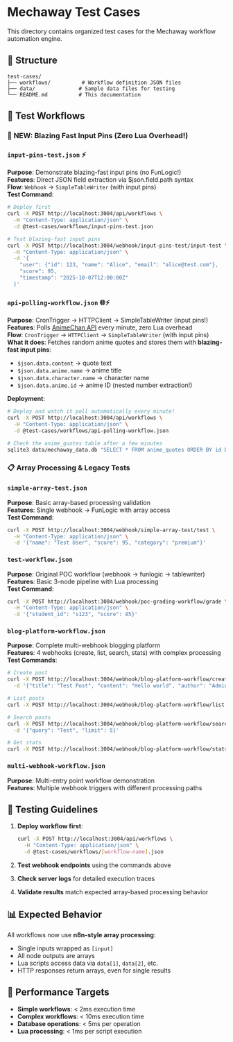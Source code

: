 # Mechaway Test Cases

This directory contains organized test cases for the Mechaway workflow automation engine.

## 📁 Structure

```
test-cases/
├── workflows/          # Workflow definition JSON files
├── data/              # Sample data files for testing
└── README.md          # This documentation
```

## 🧪 Test Workflows

### 🚀 **NEW: Blazing Fast Input Pins (Zero Lua Overhead!)**

### `input-pins-test.json` ⚡
**Purpose**: Demonstrate blazing-fast input pins (no FunLogic!)  
**Features**: Direct JSON field extraction via $json.field.path syntax  
**Flow**: `Webhook` → `SimpleTableWriter` (with input pins)  
**Test Command**: 
```bash
# Deploy first
curl -X POST http://localhost:3004/api/workflows \
  -H "Content-Type: application/json" \
  -d @test-cases/workflows/input-pins-test.json

# Test blazing-fast input pins
curl -X POST http://localhost:3004/webhook/input-pins-test/input-test \
  -H "Content-Type: application/json" \
  -d '{
    "user": {"id": 123, "name": "Alice", "email": "alice@test.com"},
    "score": 95,
    "timestamp": "2025-10-07T12:00:00Z"
  }'
```

### `api-polling-workflow.json` 🌐⚡
**Purpose**: CronTrigger → HTTPClient → SimpleTableWriter (input pins!)  
**Features**: Polls [AnimeChan API](https://api.animechan.io/v1/quotes/random) every minute, zero Lua overhead  
**Flow**: `CronTrigger` → `HTTPClient` → `SimpleTableWriter` (with input pins)  
**What it does**: Fetches random anime quotes and stores them with **blazing-fast input pins**:
- `$json.data.content` → quote text
- `$json.data.anime.name` → anime title  
- `$json.data.character.name` → character name
- `$json.data.anime.id` → anime ID (nested number extraction!)

**Deployment**: 
```bash
# Deploy and watch it poll automatically every minute!
curl -X POST http://localhost:3004/api/workflows \
  -H "Content-Type: application/json" \
  -d @test-cases/workflows/api-polling-workflow.json

# Check the anime_quotes table after a few minutes
sqlite3 data/mechaway_data.db "SELECT * FROM anime_quotes ORDER BY id DESC LIMIT 3;"
```

### 📋 **Array Processing & Legacy Tests**

### `simple-array-test.json`
**Purpose**: Basic array-based processing validation  
**Features**: Single webhook → FunLogic with array access  
**Test Command**: 
```bash
curl -X POST http://localhost:3004/webhook/simple-array-test/test \
  -H "Content-Type: application/json" \
  -d '{"name": "Test User", "score": 95, "category": "premium"}'
```

### `test-workflow.json`
**Purpose**: Original POC workflow (webhook → funlogic → tablewriter)  
**Features**: Basic 3-node pipeline with Lua processing  
**Test Command**:
```bash
curl -X POST http://localhost:3004/webhook/poc-grading-workflow/grade \
  -H "Content-Type: application/json" \
  -d '{"student_id": "s123", "score": 85}'
```

### `blog-platform-workflow.json` 
**Purpose**: Complete multi-webhook blogging platform  
**Features**: 4 webhooks (create, list, search, stats) with complex processing  
**Test Commands**:
```bash
# Create post
curl -X POST http://localhost:3004/webhook/blog-platform-workflow/create \
  -d '{"title": "Test Post", "content": "Hello world", "author": "Admin"}'

# List posts  
curl -X POST http://localhost:3004/webhook/blog-platform-workflow/list -d '{}'

# Search posts
curl -X POST http://localhost:3004/webhook/blog-platform-workflow/search \
  -d '{"query": "Test", "limit": 5}'

# Get stats
curl -X POST http://localhost:3004/webhook/blog-platform-workflow/stats -d '{}'
```

### `multi-webhook-workflow.json`
**Purpose**: Multi-entry point workflow demonstration  
**Features**: Multiple webhook triggers with different processing paths  

## 🎯 Testing Guidelines

1. **Deploy workflow first**:
   ```bash
   curl -X POST http://localhost:3004/api/workflows \
     -H "Content-Type: application/json" \
     -d @test-cases/workflows/[workflow-name].json
   ```

2. **Test webhook endpoints** using the commands above

3. **Check server logs** for detailed execution traces

4. **Validate results** match expected array-based processing behavior

## 📊 Expected Behavior

All workflows now use **n8n-style array processing**:
- Single inputs wrapped as `[input]`
- All node outputs are arrays
- Lua scripts access data via `data[1]`, `data[2]`, etc.
- HTTP responses return arrays, even for single results

## 🚀 Performance Targets

- **Simple workflows**: < 2ms execution time
- **Complex workflows**: < 10ms execution time  
- **Database operations**: < 5ms per operation
- **Lua processing**: < 1ms per script execution
